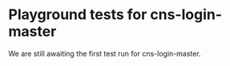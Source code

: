 # Playground tests for cns-login-master
We are still awaiting the first test run for cns-login-master.
